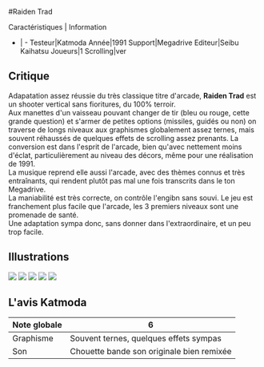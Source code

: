 #Raiden Trad

Caractéristiques | Information
- | -
Testeur|Katmoda
Année|1991
Support|Megadrive
Editeur|Seibu Kaihatsu
Joueurs|1
Scrolling|ver

## Critique
Adapatation assez réussie du très classique titre d'arcade, <b>Raiden Trad</b> est un shooter vertical sans fioritures, du 100% terroir.<br/>Aux manettes d'un vaisseau pouvant changer de tir (bleu ou rouge, cette grande question) et s'armer de petites options (missiles, guidés ou non) on traverse de longs niveaux aux graphismes globalement assez ternes, mais souvent réhaussés de quelques effets de scrolling assez prenants. La conversion est dans l'esprit de l'arcade, bien qu'avec nettement moins d'éclat, particulièrement au niveau des décors, même pour une réalisation de 1991.<br/>La musique reprend elle aussi l'arcade, avec des thèmes connus et très entraînants, qui rendent plutôt pas mal une fois transcrits dans le ton Megadrive.<br/>La maniabilité est très correcte, on contrôle l'engibn sans souvi. Le jeu est franchement plus facile que l'arcade, les 3 premiers niveaux sont une promenade de santé.<br/>Une adaptation sympa donc, sans donner dans l'extraordinaire, et un peu trop facile.

## Illustrations
![](http://www.shmup.com/images/thumbs/raiden(md).gif)
![](http://www.shmup.com/images/thumbs/raiden(md)-2.gif)
![](http://www.shmup.com/images/thumbs/)
![](http://www.shmup.com/images/thumbs/)
![](http://www.shmup.com/images/thumbs/)

## L'avis Katmoda
Note globale|6
-|-
Graphisme|Souvent ternes, quelques effets sympas
Son|Chouette bande son originale bien remixée
